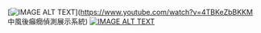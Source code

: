 [![IMAGE ALT TEXT](http://img.youtube.com/vi/4TBKeZbBKKM/0.jpg)](https://www.youtube.com/watch?v=4TBKeZbBKKM 中風後癲癇偵測展示系統)
[![IMAGE ALT TEXT](http://img.youtube.com/vi/GtlcOowVptU/0.jpg)](https://www.youtube.com/watch?v=GtlcOowVptU "Unity Snake Game")
